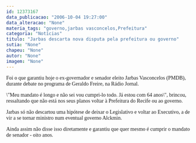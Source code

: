 ```yaml
---
id: 12373167
data_publicacao: "2006-10-04 19:27:00"
data_alteracao: "None"
materia_tags: "governo,jarbas vasconcelos,Prefeitura"
categoria: "Notícias"
titulo: "Jarbas descarta nova disputa pela prefeitura ou governo"
sutia: "None"
chapeu: "None"
autor: "None"
imagem: "None"
---
```

<p><P><FONT face=Verdana>Foi o que garantiu hoje o ex-governador e senador eleito Jarbas Vasconcelos (PMDB), durante debate no programa de Geraldo Freire, na Rádio Jornal.</FONT></P></p>
<p><P><FONT face=Verdana>\"Meu mandato é longo e não sei vou cumpri-lo todo. Já estou com 64 anos\", brincou, ressaltando que não está nos seus planos voltar à Prefeitura do Recife ou ao governo.</FONT></P></p>
<p><P><FONT face=Verdana>Jarbas só não descartou uma hipótese de deixar o Legislativo e voltar ao Executivo, a de vir a se tornar ministro num eventual governo Alckmin.</FONT></P></p>
<p><P><FONT face=Verdana>Ainda assim&nbsp;não disse isso diretamente e garantiu que quer mesmo é cumprir o mandato de senador - oito anos.</FONT></P> </p>
